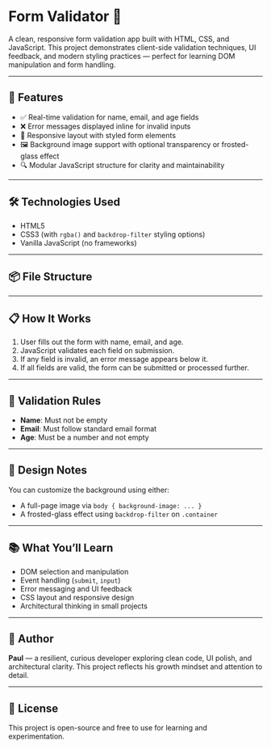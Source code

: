 # Form Validator 🧾

A clean, responsive form validation app built with HTML, CSS, and JavaScript. This project demonstrates client-side validation techniques, UI feedback, and modern styling practices — perfect for learning DOM manipulation and form handling.

---

## 🚀 Features

- ✅ Real-time validation for name, email, and age fields
- ❌ Error messages displayed inline for invalid inputs
- 🎨 Responsive layout with styled form elements
- 🖼️ Background image support with optional transparency or frosted-glass effect
- 🔍 Modular JavaScript structure for clarity and maintainability

---

## 🛠️ Technologies Used

- HTML5
- CSS3 (with `rgba()` and `backdrop-filter` styling options)
- Vanilla JavaScript (no frameworks)

---

## 📦 File Structure



---

## 📋 How It Works

1. User fills out the form with name, email, and age.
2. JavaScript validates each field on submission.
3. If any field is invalid, an error message appears below it.
4. If all fields are valid, the form can be submitted or processed further.

---

## 🧪 Validation Rules

- **Name**: Must not be empty
- **Email**: Must follow standard email format
- **Age**: Must be a number and not empty

---

## 🎨 Design Notes

You can customize the background using either:
- A full-page image via `body { background-image: ... }`
- A frosted-glass effect using `backdrop-filter` on `.container`

---

## 📚 What You’ll Learn

- DOM selection and manipulation
- Event handling (`submit`, `input`)
- Error messaging and UI feedback
- CSS layout and responsive design
- Architectural thinking in small projects

---

## 🧠 Author

**Paul** — a resilient, curious developer exploring clean code, UI polish, and architectural clarity. This project reflects his growth mindset and attention to detail.

---

## 📌 License

This project is open-source and free to use for learning and experimentation.
